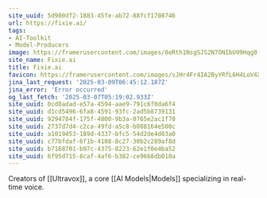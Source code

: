 ```yaml
---
site_uuid: 5d900df2-1883-45fe-ab72-88fcf1708746
url: https://fixie.ai/
tags:
- AI-Toolkit
- Model-Producers
image: https://framerusercontent.com/images/8eRth1NsgSJS2N7ONIbU99Hqg0.svg
site_name: Fixie.ai
title: Fixie.ai
favicon: https://framerusercontent.com/images/sJHr4Fr4IA2ByYRfL6H4LoV4XA.png
jina_last_request: '2025-03-09T06:45:12.187Z'
jina_error: 'Error occurred'
og_last_fetch: '2025-03-07T05:19:02.933Z'
site_uuid: 0cd8adad-e57a-4594-aae9-791c6f0da6f4
site_uuid: d1cd5496-6fa8-4591-93fc-2ad5b8739131
site_uuid: 9294784f-175f-4800-9b3a-0765e2ac1f78
site_uuid: 2737d7d4-c2ca-49fd-a5c8-b088164e500c
site_uuid: a1019453-189d-4337-bfc5-54d2de4d03a0
site_uuid: c77bfdaf-6f1b-4108-8c27-30b2c289af8d
site_uuid: b7168701-b97c-4375-8223-62e1f0e4ba52
site_uuid: 6f95d715-8caf-4af6-b382-ce9668db010a
---
```

Creators of [[Ultravox]], a core [[AI Models|Models]] specializing in real-time voice.  
